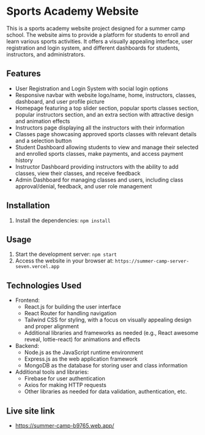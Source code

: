 # Sports Academy Website

This is a sports academy website project designed for a summer camp school. The website aims to provide a platform for students to enroll and learn various sports activities. It offers a visually appealing interface, user registration and login system, and different dashboards for students, instructors, and administrators.

## Features

- User Registration and Login System with social login options
- Responsive navbar with website logo/name, home, instructors, classes, dashboard, and user profile picture
- Homepage featuring a top slider section, popular sports classes section, popular instructors section, and an extra section with attractive design and animation effects
- Instructors page displaying all the instructors with their information
- Classes page showcasing approved sports classes with relevant details and a selection button
- Student Dashboard allowing students to view and manage their selected and enrolled sports classes, make payments, and access payment history
- Instructor Dashboard providing instructors with the ability to add classes, view their classes, and receive feedback
- Admin Dashboard for managing classes and users, including class approval/denial, feedback, and user role management

## Installation

1. Install the dependencies: `npm install`

## Usage

1. Start the development server: `npm start`
2. Access the website in your browser at: `https://summer-camp-server-seven.vercel.app`

## Technologies Used

- Frontend:
  - React.js for building the user interface
  - React Router for handling navigation
  - Tailwind CSS for styling, with a focus on visually appealing design and proper alignment
  - Additional libraries and frameworks as needed (e.g., React awesome reveal, lottie-react) for animations and effects
- Backend:
  - Node.js as the JavaScript runtime environment
  - Express.js as the web application framework
  - MongoDB as the database for storing user and class information
- Additional tools and libraries:
  - Firebase for user authentication
  - Axios for making HTTP requests
  - Other libraries as needed for data validation, authentication, etc.

## Live site link

- https://summer-camp-b9765.web.app/
